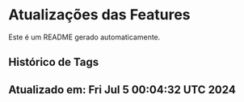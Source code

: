 # Atualizações das Features
Este é um README gerado automaticamente.

## Histórico de Tags

## Atualizado em: Fri Jul  5 00:04:32 UTC 2024
